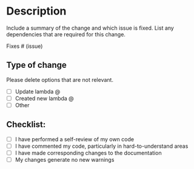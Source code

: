 # Description

Include a summary of the change and which issue is fixed. List any dependencies that are required for this change.

Fixes # (issue)

## Type of change

Please delete options that are not relevant.

- [ ] Update lambda @<name of lambda>
- [ ] Created new lambda @<name of lambda>
- [ ] Other

## Checklist:

- [ ] I have performed a self-review of my own code
- [ ] I have commented my code, particularly in hard-to-understand areas
- [ ] I have made corresponding changes to the documentation
- [ ] My changes generate no new warnings
